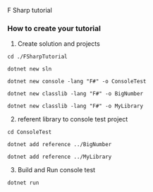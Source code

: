 F Sharp tutorial

### How to create your tutorial

1. Create solution and projects
```shell
cd ./FSharpTutorial
```

```shell
dotnet new sln
```

```shell
dotnet new console -lang "F#" -o ConsoleTest
```

```shell
dotnet new classlib -lang "F#" -o BigNumber
```

```shell
dotnet new classlib -lang "F#" -o MyLibrary
```

2. referent library to console test project
```shell
cd ConsoleTest
```

```shell
dotnet add reference ../BigNumber
```

```shell
dotnet add reference ../MyLibrary
```

3. Build and Run console test
```shell
dotnet run
```
